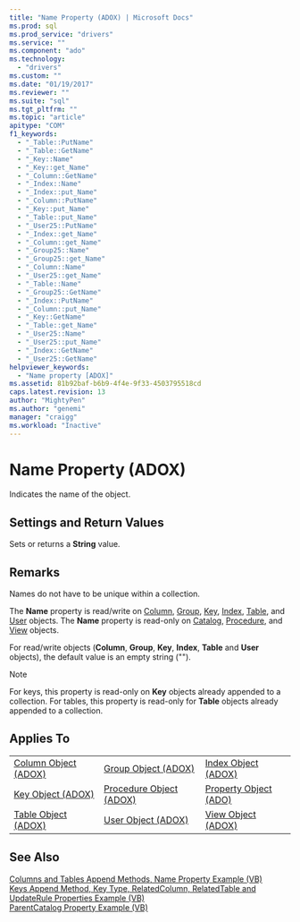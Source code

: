 ```yaml
---
title: "Name Property (ADOX) | Microsoft Docs"
ms.prod: sql
ms.prod_service: "drivers"
ms.service: ""
ms.component: "ado"
ms.technology:
  - "drivers"
ms.custom: ""
ms.date: "01/19/2017"
ms.reviewer: ""
ms.suite: "sql"
ms.tgt_pltfrm: ""
ms.topic: "article"
apitype: "COM"
f1_keywords: 
  - "_Table::PutName"
  - "_Table::GetName"
  - "_Key::Name"
  - "_Key::get_Name"
  - "_Column::GetName"
  - "_Index::Name"
  - "_Index::put_Name"
  - "_Column::PutName"
  - "_Key::put_Name"
  - "_Table::put_Name"
  - "_User25::PutName"
  - "_Index::get_Name"
  - "_Column::get_Name"
  - "_Group25::Name"
  - "_Group25::get_Name"
  - "_Column::Name"
  - "_User25::get_Name"
  - "_Table::Name"
  - "_Group25::GetName"
  - "_Index::PutName"
  - "_Column::put_Name"
  - "_Key::GetName"
  - "_Table::get_Name"
  - "_User25::Name"
  - "_User25::put_Name"
  - "_Index::GetName"
  - "_User25::GetName"
helpviewer_keywords: 
  - "Name property [ADOX]"
ms.assetid: 81b92baf-b6b9-4f4e-9f33-4503795518cd
caps.latest.revision: 13
author: "MightyPen"
ms.author: "genemi"
manager: "craigg"
ms.workload: "Inactive"
---
```

# Name Property (ADOX)
Indicates the name of the object.  
  
## Settings and Return Values  
 Sets or returns a **String** value.  
  
## Remarks  
 Names do not have to be unique within a collection.  
  
 The **Name** property is read/write on [Column](../../../ado/reference/adox-api/column-object-adox.md), [Group](../../../ado/reference/adox-api/group-object-adox.md), [Key](../../../ado/reference/adox-api/key-object-adox.md), [Index](../../../ado/reference/adox-api/index-object-adox.md), [Table](../../../ado/reference/adox-api/table-object-adox.md), and [User](../../../ado/reference/adox-api/user-object-adox.md) objects. The **Name** property is read-only on [Catalog](../../../ado/reference/adox-api/catalog-object-adox.md), [Procedure](../../../ado/reference/adox-api/procedure-object-adox.md), and [View](../../../ado/reference/adox-api/view-object-adox.md) objects.  
  
 For read/write objects (**Column**, **Group**, **Key**, **Index**, **Table** and **User** objects), the default value is an empty string ("").  
  
> [!NOTE]
>  For keys, this property is read-only on **Key** objects already appended to a collection. For tables, this property is read-only for **Table** objects already appended to a collection.  
  
## Applies To  
  
||||  
|-|-|-|  
|[Column Object (ADOX)](../../../ado/reference/adox-api/column-object-adox.md)|[Group Object (ADOX)](../../../ado/reference/adox-api/group-object-adox.md)|[Index Object (ADOX)](../../../ado/reference/adox-api/index-object-adox.md)|  
|[Key Object (ADOX)](../../../ado/reference/adox-api/key-object-adox.md)|[Procedure Object (ADOX)](../../../ado/reference/adox-api/procedure-object-adox.md)|[Property Object (ADO)](../../../ado/reference/ado-api/property-object-ado.md)|  
|[Table Object (ADOX)](../../../ado/reference/adox-api/table-object-adox.md)|[User Object (ADOX)](../../../ado/reference/adox-api/user-object-adox.md)|[View Object (ADOX)](../../../ado/reference/adox-api/view-object-adox.md)|  
  
## See Also  
 [Columns and Tables Append Methods, Name Property Example (VB)](../../../ado/reference/adox-api/columns-and-tables-append-methods-name-property-example-vb.md)   
 [Keys Append Method, Key Type, RelatedColumn, RelatedTable and UpdateRule Properties Example (VB)](../../../ado/reference/adox-api/keys-append-method-key-type-relatedcolumn-relatedtable-example-vb.md)   
 [ParentCatalog Property Example (VB)](../../../ado/reference/adox-api/parentcatalog-property-example-vb.md)
